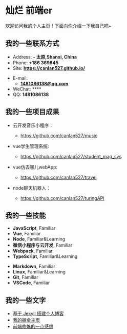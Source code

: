 # 灿烂 前端er

欢迎访问我的个人主页！下面向你介绍一下我自己吧~

<!-- slide -->

## 我的一些联系方式

- Address: **- 太原,Shanxi, China**
- Phone: **+186 369845**
- Site: **<https://canlan527.github.io/>**

<!-- slide vertical=true -->

- E-mail:
  - **1481086138@qq.com**
- WeChat: ****
- QQ: **1481086138**

<!-- slide -->


## 我的一些项目成果

- 云开发音乐小程序：
  - https://github.com/canlan527/music
  
- vue学生管理系统:
  - https://github.com/canlan527/student_mag_sys

<!-- slide vertical=true -->
- vue仿去哪儿webApp:
  - https://github.com/canlan527/travel

- node聊天机器人：
  - https://github.com/canlan527/turingAPI

<!-- slide -->
## 我的一些技能

<!-- slide vertical=true -->

- **JavaScript**, Familiar
- **Vue**, Familiar
- **Node**, Familiar&Learning
- **微信小程序与云开发**, Familiar
- **Webpack**, Familiar
- **TypeScript**, Familiar&Learning

<!-- slide vertical=true -->

- **Markdown**, Familiar
- **Linux**, Familiar&Learning
- **Git**, Familiar
- **VSCode**, Familiar

<!-- slide -->
## 我的一些文字

- [基于 Jekyll 搭建个人博客](https://canlan527.github.io/#/)
- [我的掘金主页](https://juejin.im/user/5bab57d1f265da0ac55e55c9)
- [前端修炼的一点感想](https://canlan527.github.io/#/)


